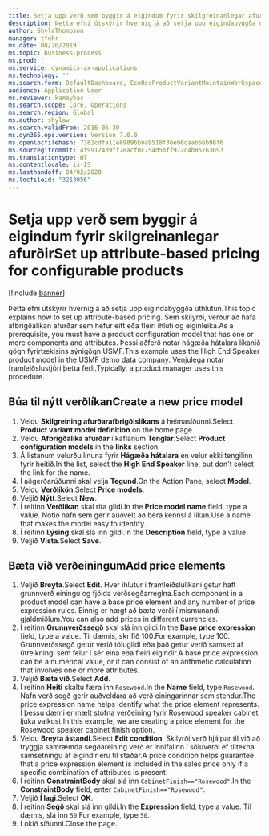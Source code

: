 ```yaml
---
title: Setja upp verð sem byggir á eigindum fyrir skilgreinanlegar afurðir
description: Þetta efni útskýrir hvernig á að setja upp eigindabyggða úthlutun.
author: ShylaThompson
manager: tfehr
ms.date: 08/20/2019
ms.topic: business-process
ms.prod: ''
ms.service: dynamics-ax-applications
ms.technology: ''
ms.search.form: DefaultDashboard, EcoResProductVariantMaintainWorkspace, PCProductConfigurationModelListPage, PCPriceModelList, PCPriceModel, PCConstraintEditor
audience: Application User
ms.reviewer: kamaybac
ms.search.scope: Core, Operations
ms.search.region: Global
ms.author: shylaw
ms.search.validFrom: 2016-06-30
ms.dyn365.ops.version: Version 7.0.0
ms.openlocfilehash: 7382cdfa11e89896bba9518f36eb6caab56b98f6
ms.sourcegitcommit: 4f9912439ff78acf0c754d5bff972c4b85763093
ms.translationtype: HT
ms.contentlocale: is-IS
ms.lasthandoff: 04/02/2020
ms.locfileid: "3213056"
---
```

# <a name="set-up-attribute-based-pricing-for-configurable-products"></a><span data-ttu-id="03eeb-103">Setja upp verð sem byggir á eigindum fyrir skilgreinanlegar afurðir</span><span class="sxs-lookup"><span data-stu-id="03eeb-103">Set up attribute-based pricing for configurable products</span></span>

[!include [banner](../../includes/banner.md)]

<span data-ttu-id="03eeb-104">Þetta efni útskýrir hvernig á að setja upp eigindabyggða úthlutun.</span><span class="sxs-lookup"><span data-stu-id="03eeb-104">This topic explains how to set up attribute-based pricing.</span></span> <span data-ttu-id="03eeb-105">Sem skilyrði, verður að hafa afbrigðalíkan afurðar sem hefur eitt eða fleiri íhluti og eiginleika.</span><span class="sxs-lookup"><span data-stu-id="03eeb-105">As a prerequisite, you must have a product configuration model that has one or more components and attributes.</span></span> <span data-ttu-id="03eeb-106">Þessi aðferð notar hágæða hátalara líkanið gögn fyrirtækisins sýnigögn USMF.</span><span class="sxs-lookup"><span data-stu-id="03eeb-106">This example uses the High End Speaker product model in the USMF demo data company.</span></span> <span data-ttu-id="03eeb-107">Venjulega notar framleiðslustjóri þetta ferli.</span><span class="sxs-lookup"><span data-stu-id="03eeb-107">Typically, a product manager uses this procedure.</span></span>


## <a name="create-a-new-price-model"></a><span data-ttu-id="03eeb-108">Búa til nýtt verðlíkan</span><span class="sxs-lookup"><span data-stu-id="03eeb-108">Create a new price model</span></span>
1. <span data-ttu-id="03eeb-109">Veldu **Skilgreining afurðarafbrigðislíkans** á heimasíðunni.</span><span class="sxs-lookup"><span data-stu-id="03eeb-109">Select **Product variant model definition** on the home page.</span></span>
2. <span data-ttu-id="03eeb-110">Veldu **Afbrigðalíka afurðar** í kaflanum **Tenglar**.</span><span class="sxs-lookup"><span data-stu-id="03eeb-110">Select **Product configuration models** in the **links** section.</span></span>
3. <span data-ttu-id="03eeb-111">Á listanum velurðu línuna fyrir **Hágæða hátalara** en velur ekki tengilinn fyrir heitið.</span><span class="sxs-lookup"><span data-stu-id="03eeb-111">In the list, select the **High End Speaker** line, but don't select the link for the name.</span></span>
4. <span data-ttu-id="03eeb-112">Í aðgerðarúðunni skal velja **Tegund**.</span><span class="sxs-lookup"><span data-stu-id="03eeb-112">On the Action Pane, select **Model**.</span></span>
5. <span data-ttu-id="03eeb-113">Veldu **Verðlíkön**.</span><span class="sxs-lookup"><span data-stu-id="03eeb-113">Select **Price models**.</span></span>
6. <span data-ttu-id="03eeb-114">Veljið **Nýtt**.</span><span class="sxs-lookup"><span data-stu-id="03eeb-114">Select **New**.</span></span>
7. <span data-ttu-id="03eeb-115">Í reitinn **Verðlíkan** skal rita gildi.</span><span class="sxs-lookup"><span data-stu-id="03eeb-115">In the **Price model name** field, type a value.</span></span> <span data-ttu-id="03eeb-116">Notið nafn sem gerir auðvelt að bera kennsl á líkan.</span><span class="sxs-lookup"><span data-stu-id="03eeb-116">Use a name that makes the model easy to identify.</span></span>  
8. <span data-ttu-id="03eeb-117">Í reitinn **Lýsing** skal slá inn gildi.</span><span class="sxs-lookup"><span data-stu-id="03eeb-117">In the **Description** field, type a value.</span></span>
9. <span data-ttu-id="03eeb-118">Veljið **Vista**.</span><span class="sxs-lookup"><span data-stu-id="03eeb-118">Select **Save**.</span></span>

## <a name="add-price-elements"></a><span data-ttu-id="03eeb-119">Bæta við verðeiningum</span><span class="sxs-lookup"><span data-stu-id="03eeb-119">Add price elements</span></span>
1. <span data-ttu-id="03eeb-120">Veljið **Breyta**.</span><span class="sxs-lookup"><span data-stu-id="03eeb-120">Select **Edit**.</span></span> <span data-ttu-id="03eeb-121">Hver íhlutur í framleiðslulíkani getur haft grunnverð einingu og fjölda verðsegðarreglna.</span><span class="sxs-lookup"><span data-stu-id="03eeb-121">Each component in a product model can have a base price element and any number of price expression rules.</span></span> <span data-ttu-id="03eeb-122">Einnig er hægt að bæta verði í mismunandi gjaldmiðlum.</span><span class="sxs-lookup"><span data-stu-id="03eeb-122">You can also add prices in different currencies.</span></span>  
2. <span data-ttu-id="03eeb-123">Í reitinn **Grunnverðssegð** skal slá inn gildi.</span><span class="sxs-lookup"><span data-stu-id="03eeb-123">In the **Base price expression** field, type a value.</span></span> <span data-ttu-id="03eeb-124">Til dæmis, skrifið 100.</span><span class="sxs-lookup"><span data-stu-id="03eeb-124">For example, type 100.</span></span> <span data-ttu-id="03eeb-125">Grunnverðssegð getur verið tölugildi eða það getur verið samsett af útreikningi sem felur í sér eina eða fleiri eigindir.</span><span class="sxs-lookup"><span data-stu-id="03eeb-125">A base price expression can be a numerical value, or it can consist of an arithmetic calculation that involves one or more attributes.</span></span>  
3. <span data-ttu-id="03eeb-126">Veljið **Bæta við**.</span><span class="sxs-lookup"><span data-stu-id="03eeb-126">Select **Add**.</span></span>
4. <span data-ttu-id="03eeb-127">Í reitinn **Heiti** skaltu færa inn `Rosewood`.</span><span class="sxs-lookup"><span data-stu-id="03eeb-127">In the **Name** field, type `Rosewood`.</span></span> <span data-ttu-id="03eeb-128">Nafn verð segð gerir auðveldara að verð einingarinnar sem stendur.</span><span class="sxs-lookup"><span data-stu-id="03eeb-128">The price expression name helps identify what the price element represents.</span></span> <span data-ttu-id="03eeb-129">Í þessu dæmi er mælt stofna verðeining fyrir Rosewood speaker cabinet ljúka valkost.</span><span class="sxs-lookup"><span data-stu-id="03eeb-129">In this example, we are creating a price element for the Rosewood speaker cabinet finish option.</span></span>  
5. <span data-ttu-id="03eeb-130">Veldu **Breyta ástandi**.</span><span class="sxs-lookup"><span data-stu-id="03eeb-130">Select **Edit condition**.</span></span> <span data-ttu-id="03eeb-131">Skilyrði verð hjálpar til við að tryggja samræmda segðareining verð er innifalinn í söluverði ef tiltekna samsetningu af eigindir eru til staðar.</span><span class="sxs-lookup"><span data-stu-id="03eeb-131">A price condition helps guarantee that a price expression element is included in the sales price only if a specific combination of attributes is present.</span></span>  
6. <span data-ttu-id="03eeb-132">Í reitinn **ConstraintBody** skal slá inn `CabinetFinish=="Rosewood"`.</span><span class="sxs-lookup"><span data-stu-id="03eeb-132">In the **ConstraintBody** field, enter `CabinetFinish=="Rosewood"`.</span></span>
7. <span data-ttu-id="03eeb-133">Veljið **Í lagi**.</span><span class="sxs-lookup"><span data-stu-id="03eeb-133">Select **OK**.</span></span>
8. <span data-ttu-id="03eeb-134">Í reitinn **Segð** skal slá inn gildi.</span><span class="sxs-lookup"><span data-stu-id="03eeb-134">In the **Expression** field, type a value.</span></span> <span data-ttu-id="03eeb-135">Til dæmis, slá inn `50`.</span><span class="sxs-lookup"><span data-stu-id="03eeb-135">For example, type `50`.</span></span> 
9. <span data-ttu-id="03eeb-136">Lokið síðunni.</span><span class="sxs-lookup"><span data-stu-id="03eeb-136">Close the page.</span></span>

